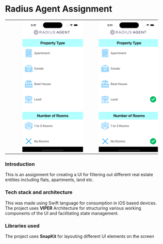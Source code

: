 # Radius Agent Assignment

|||
|:--:|:--:|
|<img src="./img/snap1.png" alt="Kitten" title="A cute kitten" width="200" style="padding-left: 50px"/> | <img src="./img/snap2.png" alt="Kitten" title="A cute kitten" width="200" style="padding-left: 50px"/> |

### Introduction

This is an assignment for creating a UI for
filtering out different real estate entities including
flats, apartments, land etc.

### Tech stack and architecture

This was made using Swift language for consumption in iOS
based devices. The project uses **VIPER** Architecture for
structuring various working components of the UI and
facilitating state management.

### Libraries used

The project uses **SnapKit** for layouting different UI 
elements on the screen
